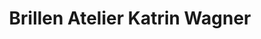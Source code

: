 ---
title: "Brillen Atelier Katrin Wagner"
url: /stuttgart/brillen-atelier-katrin-wagner/
shop: Optiker
---